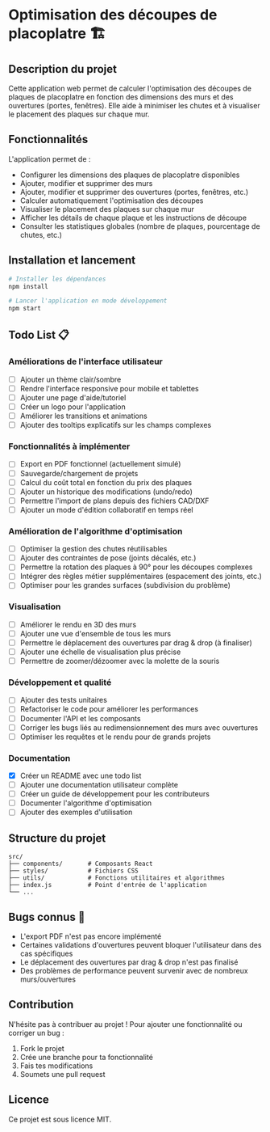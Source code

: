 # Optimisation des découpes de placoplatre 🏗️

## Description du projet

Cette application web permet de calculer l'optimisation des découpes de plaques de placoplatre en fonction des dimensions des murs et des ouvertures (portes, fenêtres). Elle aide à minimiser les chutes et à visualiser le placement des plaques sur chaque mur.

## Fonctionnalités

L'application permet de :
- Configurer les dimensions des plaques de placoplatre disponibles
- Ajouter, modifier et supprimer des murs
- Ajouter, modifier et supprimer des ouvertures (portes, fenêtres, etc.)
- Calculer automatiquement l'optimisation des découpes
- Visualiser le placement des plaques sur chaque mur
- Afficher les détails de chaque plaque et les instructions de découpe
- Consulter les statistiques globales (nombre de plaques, pourcentage de chutes, etc.)

## Installation et lancement

```bash
# Installer les dépendances
npm install

# Lancer l'application en mode développement
npm start
```

## Todo List 📋

### Améliorations de l'interface utilisateur
- [ ] Ajouter un thème clair/sombre
- [ ] Rendre l'interface responsive pour mobile et tablettes
- [ ] Ajouter une page d'aide/tutoriel
- [ ] Créer un logo pour l'application
- [ ] Améliorer les transitions et animations
- [ ] Ajouter des tooltips explicatifs sur les champs complexes

### Fonctionnalités à implémenter
- [ ] Export en PDF fonctionnel (actuellement simulé)
- [ ] Sauvegarde/chargement de projets
- [ ] Calcul du coût total en fonction du prix des plaques
- [ ] Ajouter un historique des modifications (undo/redo)
- [ ] Permettre l'import de plans depuis des fichiers CAD/DXF
- [ ] Ajouter un mode d'édition collaboratif en temps réel

### Amélioration de l'algorithme d'optimisation
- [ ] Optimiser la gestion des chutes réutilisables
- [ ] Ajouter des contraintes de pose (joints décalés, etc.)
- [ ] Permettre la rotation des plaques à 90° pour les découpes complexes
- [ ] Intégrer des règles métier supplémentaires (espacement des joints, etc.)
- [ ] Optimiser pour les grandes surfaces (subdivision du problème)

### Visualisation
- [ ] Améliorer le rendu en 3D des murs
- [ ] Ajouter une vue d'ensemble de tous les murs
- [ ] Permettre le déplacement des ouvertures par drag & drop (à finaliser)
- [ ] Ajouter une échelle de visualisation plus précise
- [ ] Permettre de zoomer/dézoomer avec la molette de la souris

### Développement et qualité
- [ ] Ajouter des tests unitaires
- [ ] Refactoriser le code pour améliorer les performances
- [ ] Documenter l'API et les composants
- [ ] Corriger les bugs liés au redimensionnement des murs avec ouvertures
- [ ] Optimiser les requêtes et le rendu pour de grands projets

### Documentation
- [x] Créer un README avec une todo list
- [ ] Ajouter une documentation utilisateur complète
- [ ] Créer un guide de développement pour les contributeurs
- [ ] Documenter l'algorithme d'optimisation
- [ ] Ajouter des exemples d'utilisation

## Structure du projet

```
src/
├── components/       # Composants React
├── styles/           # Fichiers CSS
├── utils/            # Fonctions utilitaires et algorithmes
├── index.js          # Point d'entrée de l'application
└── ...
```

## Bugs connus 🐜

- L'export PDF n'est pas encore implémenté
- Certaines validations d'ouvertures peuvent bloquer l'utilisateur dans des cas spécifiques
- Le déplacement des ouvertures par drag & drop n'est pas finalisé
- Des problèmes de performance peuvent survenir avec de nombreux murs/ouvertures

## Contribution

N'hésite pas à contribuer au projet ! Pour ajouter une fonctionnalité ou corriger un bug :
1. Fork le projet
2. Crée une branche pour ta fonctionnalité
3. Fais tes modifications
4. Soumets une pull request

## Licence

Ce projet est sous licence MIT.